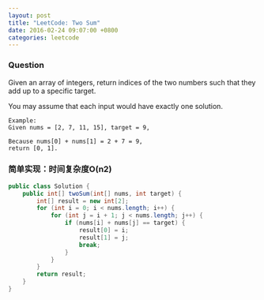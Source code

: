 ```yaml
---
layout: post
title: "LeetCode: Two Sum"
date: 2016-02-24 09:07:00 +0800
categories: leetcode
---
```

### Question
Given an array of integers, return indices of the two numbers such that they add up to a specific target.

You may assume that each input would have exactly one solution.

~~~
Example:
Given nums = [2, 7, 11, 15], target = 9,

Because nums[0] + nums[1] = 2 + 7 = 9,
return [0, 1].
~~~

### 简单实现：时间复杂度O(n2)

~~~java
public class Solution {
    public int[] twoSum(int[] nums, int target) {
        int[] result = new int[2];
        for (int i = 0; i < nums.length; i++) {
            for (int j = i + 1; j < nums.length; j++) {
                if (nums[i] + nums[j] == target) {
                    result[0] = i;
                    result[1] = j;
                    break;
                }
            }
        }
        return result;
    }
}
~~~

